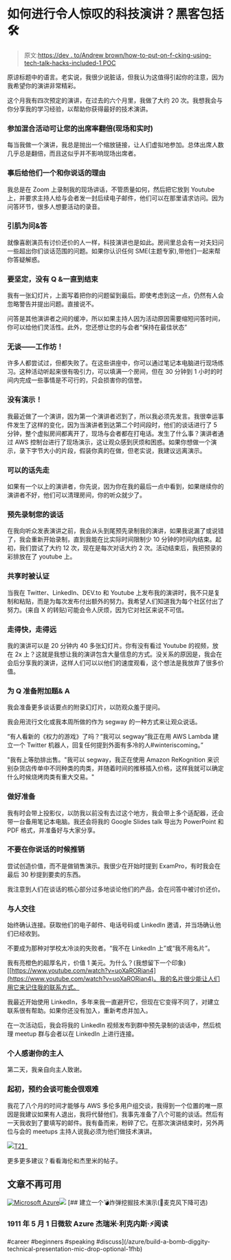 # 如何进行令人惊叹的科技演讲？黑客包括🛠

> 原文:[https://dev . to/Andrew brown/how-to-put-on-f-cking-using-tech-talk-hacks-included-1 POC](https://dev.to/andrewbrown/how-to-put-on-f-cking-stunning-tech-talk-hacks-included-1poc)

原谅标题中的语言。老实说，我很少说脏话，但我认为这值得引起你的注意，因为我希望你的演讲非常精彩。

这个月我有四次预定的演讲，在过去的六个月里，我做了大约 20 次。我想我会与你分享我的学习经验，以帮助你获得最好的技术演讲。

### [](#going-hybrid-doubles-your-attendance-inperson-and-realtime)参加混合活动可让您的出席率翻倍(现场和实时)

每当我做一个演讲，我总是抛出一个缩放链接，让人们虚拟地参加。总体出席人数几乎总是翻倍，而且这似乎并不影响现场出席者。

### [](#give-them-a-reason-to-talk-to-you-afterwards)事后给他们一个和你说话的理由

我总是在 Zoom 上录制我的现场讲话，不管质量如何，然后把它放到 Youtube 上，并要求主持人给与会者发一封后续电子邮件，他们可以在那里请求访问。因为问答环节，很多人想要活动的录音。

### [](#bring-muscle-for-qampa)引肌为问&答

就像喜剧演员有讨价还价的人一样，科技演讲也是如此。房间里总会有一对夫妇问一些超出你们谈话范围的问题。如果你认识任何 SME(主题专家),带他们一起来帮你答疑解惑。

### [](#be-firm-no-qampa-until-end)要坚定，没有 Q &一直到结束

我有一张幻灯片，上面写着把你的问题留到最后。即使考虑到这一点，仍然有人会忽略警告并提出问题。直接说不。

问答是其他演讲者之间的缓冲，所以如果主持人因为活动原因需要缩短问答时间，你可以给他们灵活性。此外，您还想让您的与会者“保持在最佳状态”

### [](#no-talkworkshops)无谈——工作坊！

许多人都尝试过，但都失败了。在这些讲座中，你可以通过笔记本电脑进行现场练习。这种活动听起来很有吸引力，可以填满一个房间，但在 30 分钟到 1 小时的时间内完成一些事情是不可行的，只会损害你的信誉。

### [](#no-demos)没有演示！

我最近做了一个演讲，因为第一个演讲者迟到了，所以我必须先发言。我很幸运事件发生了这样的变化，因为当演讲者到达第二个时间段时，他们的谈话进行了 5 分钟，整个虚拟房间都离开了，现场与会者都在打电话。发生了什么事？演讲者通过 AWS 控制台进行了现场演示，这让观众感到厌烦和困惑。如果你想做一个演示，录下字节大小的片段，假装你真的在做，但老实说，我建议远离演示。

### [](#go-first-if-you-can)可以的话先走

如果有一个以上的演讲者，你先说，因为你在我的最后一点中看到，如果继续你的演讲者不好，他们可以清理房间，你的听众就少了。

### [](#prerecord-your-talks)预先录制您的谈话

在我向听众发表演讲之前，我会从头到尾预先录制我的演讲，如果我说漏了或说错了，我会重新开始录制，直到我能在比实际时间限制少 10 分钟的时间内结束。起初，我们尝试了大约 12 次，现在是每次对话大约 2 次。活动结束后，我把预录的彩排放在了 youtube 上。

### [](#be-authenticate-when-sharing)共享时被认证

当我在 Twitter、LinkedIn、DEV.to 和 Youtube 上发布我的演讲时，我不只是复制和粘贴，而是为每次发布付出额外的努力。我希望人们知道我为每个社区付出了努力。(来自 X 的转贴)可能会令人厌烦，因为它对社区来说不可信。

### [](#go-fast-and-cover-lots-of-ground)走得快，走得远

我的演讲可以是 20 分钟内 40 多张幻灯片。你有没有看过 Youtube 的视频，放在 2x 上？这就是我想让我的演讲包含大量信息的方式。没关系的原因是，我会在会后分享我的演讲，这样人们可以以他们的速度观看，这个想法是我放弃了很多价值。

### [](#prepare-addtional-questions-for-qampa)为 Q 准备附加题& A

我会准备更多谈话要点的附录幻灯片，以防观众羞于提问。

我会用流行文化或我本周所做的作为 segway 的一种方式来让观众说话。

“有人看新的《权力的游戏》了吗？”我可以 segway“我正在用 AWS Lambda 建立一个 Twitter 机器人，回复任何提到外面有多冷的人#winteriscoming。”

"我有上等肋排出售。"我可以 segway，我正在使用 Amazon ReKognition 来识别杂货店传单中不同种类的肉类，并随着时间的推移插入价格，这样我就可以确定什么时候烧烤肉类有重大交易。"

### [](#be-prepared)做好准备

我有时会带上投影仪，以防我以前没有去过这个地方，我会带上多个适配器，还会带一台备用笔记本电脑。我还会将我的 Google Slides talk 导出为 PowerPoint 和 PDF 格式，并准备好与大家分享。

### [](#dont-sell-during-your-talk)不要在你说话的时候推销

尝试创造价值，而不是做销售演示。我很少在开始时提到 ExamPro，有时我会在最后 30 秒提到要卖的东西。

我注意到人们在谈话的核心部分过多地谈论他们的产品，会在问答中被讨价还价。

### [](#connecting-with-people)与人交往

始终确认连接。获取他们的电子邮件、电话号码或 LinkedIn 邀请，并当场确认他们已经收到。

不要成为那种对学校太冷淡的失败者。“我不在 LinkedIn 上”或“我不用名片”。

我有亮橙色的超厚名片，价值 1 美元。为什么？(我想留下一个印象)[[https://www.youtube.com/watch?v=uoXaRORian4](https://www.youtube.com/watch?v=uoXaRORian4)。我的名片很少能让人们用它来记住我的联系方式。

我最近开始使用 LinkedIn，多年来我一直避开它，但现在它变得不同了，对建立联系很有帮助。如果你还没有加入，重新考虑并加入。

在一次活动后，我会将我的 LinkedIn 视频发布到群中预先录制的谈话中，然后梳理 meetup 群与会者以在 LinkedIn 上进行连接。

### [](#personal-thank-you-to-your-host)个人感谢你的主人

第二天，我亲自向主人致谢。

### 起初，预约会谈可能会很艰难

我花了八个月的时间才能够与 AWS 多伦多用户组交谈，我得到一个位置的唯一原因是我建议如果有人退出，我将代替他们，我事先准备了八个可能的谈话。然后有一天我收到了要填写的邮件。我有备而来，粉碎了它。在那次演讲结束时，另外两位与会的 meetups 主持人说我必须为他们做技术演讲。

[![](../Images/ce24873bb646cb6be1741eb53366b767.png)T2】](https://i.giphy.com/media/yoJC2JaiEMoxIhQhY4/giphy.gif)

更多更多建议？看看海伦和杰里米的帖子。

## 文章不再可用

[![Microsoft Azure](../Images/a44140291734a0e75ccb2fdfa9feb97a.png)![](../Images/bab394bf9520f5e4cade523be210bcb6.png)](/azure) [## 建立一个💣炸弹挖掘技术演示(🎤麦克风下降可选)

### 1911 年 5 月 1 日微软 Azure 杰瑞米·利克内斯·⚡️阅读

#career #beginners #speaking #discuss](/azure/build-a-bomb-diggity-technical-presentation-mic-drop-optional-1fhb)